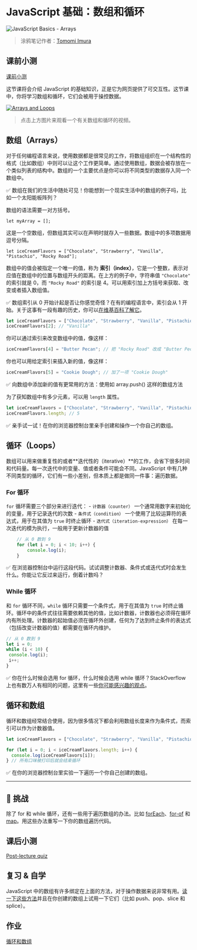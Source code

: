# JavaScript 基础：数组和循环

![JavaScript Basics - Arrays](/sketchnotes/webdev101-js-arrays.png)
> 涂鸦笔记作者：[Tomomi Imura](https://twitter.com/girlie_mac)

## 课前小测
[课前小测](https://ff-quizzes.netlify.app/quiz/13?loc=zh_cn)

这节课将会介绍 JavaScript 的基础知识，正是它为网页提供了可交互性。这节课中，你将学习数组和循环，它们会被用于操控数据。

[![Arrays and Loops](https://img.youtube.com/vi/Q_CRM2lXXBg/0.jpg)](https://youtube.com/watch?v=Q_CRM2lXXBg "数组和循环")

> 点击上方图片来观看一个有关数组和循环的视频。

## 数组（Arrays）

对于任何编程语言来说，使用数据都是很常见的工作，将数组组织在一个结构性的格式（比如数组）中则可以让这个工作更简单。通过使用数组，数据会被存放在一个类似列表的结构中。数组的一个主要优点是你可以将不同类型的数据存入同一个数组中。

✅ 数组在我们的生活中随处可见！你能想到一个现实生活中的数组的例子吗，比如一个太阳能板阵列？

数组的语法需要一对方括号。

`let myArray = [];`

这是一个空数组，但数组其实可以在声明时就存入一些数据。数组中的多项数据用逗号分隔。

`let iceCreamFlavors = ["Chocolate", "Strawberry", "Vanilla", "Pistachio", "Rocky Road"];`

数组中的值会被指定一个唯一的值，称为 **索引（index）**，它是一个整数，表示对应值在数组中的位置与数组开头的距离。在上方的例子中，字符串值 `"Chocolate"` 的索引就是 0，而 `"Rocky Road"` 的索引是 4。可以用索引加上方括号来获取、改变或者插入数组值。

✅ 数组索引从 0 开始计起是否让你感觉奇怪？在有的编程语言中，索引会从 1 开始。关于这事有一段有趣的历史，你可以[在维基百科了解它](https://zh.wikipedia.org/zh-cn/%E5%BE%9E%E9%9B%B6%E9%96%8B%E5%A7%8B%E7%9A%84%E7%B7%A8%E8%99%9F)。

```javascript
let iceCreamFlavors = ["Chocolate", "Strawberry", "Vanilla", "Pistachio", "Rocky Road"];
iceCreamFlavors[2]; // "Vanilla"
```

你可以通过索引来改变数组中的值，像这样：

```javascript
iceCreamFlavors[4] = "Butter Pecan"; // 把 "Rocky Road" 改成 "Butter Pecan"
```

你也可以用给定索引来插入新的值，像这样：

```javascript
iceCreamFlavors[5] = "Cookie Dough"; // 加了一项 "Cookie Dough"
```

✅ 向数组中添加新的值有更常用的方法：使用如 array.push() 这样的数组方法

为了获知数组中有多少元素，可以用 `length` 属性。

```javascript
let iceCreamFlavors = ["Chocolate", "Strawberry", "Vanilla", "Pistachio", "Rocky Road"];
iceCreamFlavors.length; // 5
```

✅ 亲手试一试！在你的浏览器控制台里亲手创建和操作一个你自己的数组。

## 循环（Loops）

数组可以用来做重复性的或者**迭代性的（iterative）**的工作，会省下很多时间和代码量。每一次迭代中的变量、值或者条件可能会不同。JavaScript 中有几种不同类型的循环，它们有一些小差别，但本质上都是做同一件事：遍历数据。

### For 循环

`for` 循环需要三个部分来进行迭代：
    - `计数器（counter）` 一个通常用数字来初始化的变量，用于记录迭代的次数
    - `条件式（condition）` 一个使用了比较运算符的表达式，用于在其值为 `true` 时终止循环
    - `迭代式（iteration-expression）` 在每一次迭代的模为执行，一般用于更新计数器的值
  
```javascript
    // 从 0 数到 9
    for (let i = 0; i < 10; i++) {
        console.log(i);
    }
```

✅ 在浏览器控制台中运行这段代码。试试调整计数器、条件式或迭代式时会发生什么。你能让它反过来运行，倒着计数吗？

### While 循环

和 `for` 循环不同，`while` 循环只需要一个条件式，用于在其值为 `true` 时终止循环。循环中的条件式往往需要依赖其他的值，比如计数器，计数器也必须得在循环内有所处理。计数器的起始值必须在循环外创建，任何为了达到终止条件的表达式（包括改变计数器的值）都需要在循环内维护。

```javascript
// 从 0 数到 9
let i = 0;
while (i < 10) {
 console.log(i);
 i++;
}
```

✅ 你在什么时候会选用 for 循环，什么时候会选用 while 循环？StackOverflow 上也有数万人有相同的问题，这里有一些[你可能感兴趣的观点](https://stackoverflow.com/questions/39969145/while-loops-vs-for-loops-in-javascript)。

## 循环和数组

循环和数组经常结合使用，因为很多情况下都会利用数组长度来作为条件式，而索引可以作为计数器值。

```javascript
let iceCreamFlavors = ["Chocolate", "Strawberry", "Vanilla", "Pistachio", "Rocky Road"];

for (let i = 0; i < iceCreamFlavors.length; i++) {
  console.log(iceCreamFlavors[i]);
} // 所有口味被打印后就会结束循环
```

✅ 在你的浏览器控制台里实验一下遍历一个你自己创建的数组。

---

## 🚀 挑战

除了 for 和 while 循环，还有一些用于遍历数组的办法。比如 [forEach](https://developer.mozilla.org/zh-CN/docs/Web/JavaScript/Reference/Global_Objects/Array/forEach)、[for-of](https://developer.mozilla.org/zh-CN/docs/Web/JavaScript/Reference/Statements/for...of) 和 [map](https://developer.mozilla.org/zh-CN/docs/Web/JavaScript/Reference/Global_Objects/Array/map)。用这些办法重写一下你的数组遍历代码。

## 课后小测
[Post-lecture quiz](https://ff-quizzes.netlify.app/quiz/14?loc=zh_cn)

## 复习 & 自学

JavaScript 中的数组有许多绑定在上面的方法，对于操作数据来说非常有用。[读一下这些方法](https://developer.mozilla.org/zh-CN/docs/Web/JavaScript/Reference/Global_Objects/Array)并且在你创建的数组上试用一下它们（比如 push、pop、slice 和 splice）。

## 作业

[循环和数组](assignment.zh-cn.md)
